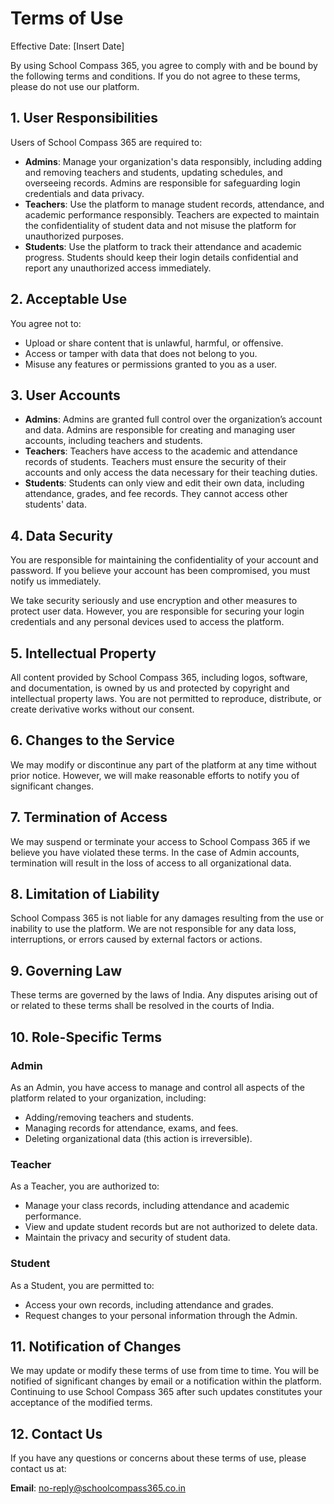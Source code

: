 # Terms of Use

Effective Date: [Insert Date]

By using School Compass 365, you agree to comply with and be bound by the following terms and conditions. If you do not agree to these terms, please do not use our platform.

## 1. User Responsibilities

Users of School Compass 365 are required to:
- **Admins**: Manage your organization's data responsibly, including adding and removing teachers and students, updating schedules, and overseeing records. Admins are responsible for safeguarding login credentials and data privacy.
- **Teachers**: Use the platform to manage student records, attendance, and academic performance responsibly. Teachers are expected to maintain the confidentiality of student data and not misuse the platform for unauthorized purposes.
- **Students**: Use the platform to track their attendance and academic progress. Students should keep their login details confidential and report any unauthorized access immediately.

## 2. Acceptable Use

You agree not to:
- Upload or share content that is unlawful, harmful, or offensive.
- Access or tamper with data that does not belong to you.
- Misuse any features or permissions granted to you as a user.

## 3. User Accounts

- **Admins**: Admins are granted full control over the organization’s account and data. Admins are responsible for creating and managing user accounts, including teachers and students.
- **Teachers**: Teachers have access to the academic and attendance records of students. Teachers must ensure the security of their accounts and only access the data necessary for their teaching duties.
- **Students**: Students can only view and edit their own data, including attendance, grades, and fee records. They cannot access other students' data.

## 4. Data Security

You are responsible for maintaining the confidentiality of your account and password. If you believe your account has been compromised, you must notify us immediately.

We take security seriously and use encryption and other measures to protect user data. However, you are responsible for securing your login credentials and any personal devices used to access the platform.

## 5. Intellectual Property

All content provided by School Compass 365, including logos, software, and documentation, is owned by us and protected by copyright and intellectual property laws. You are not permitted to reproduce, distribute, or create derivative works without our consent.

## 6. Changes to the Service

We may modify or discontinue any part of the platform at any time without prior notice. However, we will make reasonable efforts to notify you of significant changes.

## 7. Termination of Access

We may suspend or terminate your access to School Compass 365 if we believe you have violated these terms. In the case of Admin accounts, termination will result in the loss of access to all organizational data.

## 8. Limitation of Liability

School Compass 365 is not liable for any damages resulting from the use or inability to use the platform. We are not responsible for any data loss, interruptions, or errors caused by external factors or actions.

## 9. Governing Law

These terms are governed by the laws of India. Any disputes arising out of or related to these terms shall be resolved in the courts of India.

## 10. Role-Specific Terms

### Admin

As an Admin, you have access to manage and control all aspects of the platform related to your organization, including:
- Adding/removing teachers and students.
- Managing records for attendance, exams, and fees.
- Deleting organizational data (this action is irreversible).

### Teacher

As a Teacher, you are authorized to:
- Manage your class records, including attendance and academic performance.
- View and update student records but are not authorized to delete data.
- Maintain the privacy and security of student data.

### Student

As a Student, you are permitted to:
- Access your own records, including attendance and grades.
- Request changes to your personal information through the Admin.

## 11. Notification of Changes

We may update or modify these terms of use from time to time. You will be notified of significant changes by email or a notification within the platform. Continuing to use School Compass 365 after such updates constitutes your acceptance of the modified terms.

## 12. Contact Us

If you have any questions or concerns about these terms of use, please contact us at:

**Email**: no-reply@schoolcompass365.co.in
